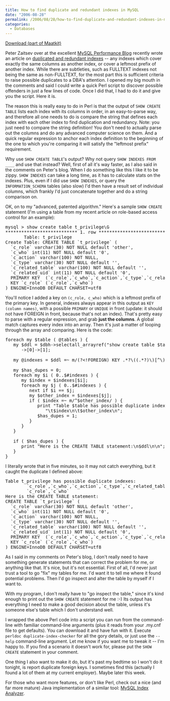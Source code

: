 ```yaml
---
title: How to find duplicate and redundant indexes in MySQL
date: "2006-08-28"
permalink: /2006/08/28/how-to-find-duplicate-and-redundant-indexes-in-mysql/
categories:
  - Databases
---
```

<p class="download">
  <a href="http://code.google.com/p/maatkit">Download (part of Maatkit)</a>
</p>

Peter Zaitsev over at the excellent [MySQL Performance Blog][1] recently wrote an article on [duplicated and redundant indexes][2] -- any indexes which cover exactly the same columns as another index, or cover a leftmost prefix of another index. While there are subtleties, such as FULLTEXT indexes not being the same as non-FULLTEXT, for the most part this is sufficient criteria to raise possible duplicates to a DBA's attention. I opened my big mouth in the comments and said I could write a quick Perl script to discover possible offenders in just a few lines of code. Once I did that, I had to do it and give you the script. Here it is.

The reason this is really easy to do in Perl is that the output of `SHOW CREATE TABLE` lists each index with its columns in order, in an easy-to-parse way, and therefore all one needs to do is compare the string that defines each index with each other index to find duplication and redundancy. Note: you just need to compare the string definition! You don't need to actually parse out the columns and do any advanced computer science on them. And a quick regular expression to anchor each index definition to the beginning of the one to which you're comparing it will satisfy the "leftmost prefix" requirement.

Why use `SHOW CREATE TABLE`'s output? Why not query `SHOW INDEXES FROM ____` and use that instead? Well, first of all it's way faster, as I also said in the comments on Peter's blog. When I do something like this I like it to be zippy. `SHOW INDEXES` can take a long time, as it has to calculate stats on the indexes. Plus, even if I did use `SHOW INDEXES`, or query the `INFORMATION_SCHEMA` tables (also slow) I'd then have a result set of individual columns, which frankly I'd just concatenate together and do a string comparison on.

OK, on to my "advanced, patented algorithm." Here's a sample `SHOW CREATE` statement (I'm using a table from my recent article on role-based access control for an example):

<pre>mysql &gt; show create table t_privilege\G
*************************** 1. row ***************************
       Table: t_privilege
Create Table: CREATE TABLE `t_privilege` (
  `c_role` varchar(30) NOT NULL default 'other',
  `c_who` int(11) NOT NULL default '0',
  `c_action` varchar(100) NOT NULL,
  `c_type` varchar(30) NOT NULL default '',
  `c_related_table` varchar(100) NOT NULL default '',
  `c_related_uid` int(11) NOT NULL default '0',
  PRIMARY KEY  (`c_role`,`c_who`,`c_action`,`c_type`,`c_related_table`,`c_related_uid`),
  KEY `c_role` (`c_role`,`c_who`)
) ENGINE=InnoDB DEFAULT CHARSET=utf8</pre>

You'll notice I added a key on `(c_role, c_who)` which is a leftmost prefix of the primary key. In general, indexes always appear in this output as `KEY (column names)`, with a possible `PRIMARY` or `UNIQUE` in front (update: it should not have FOREIGN in front, because that's not an index). That's pretty easy to parse with a regular expression, and grab **just the columns**. A global match captures every index into an array. Then it's just a matter of looping through the array and comparing. Here is the code:

<pre>foreach my $table ( @tables ) {
   my $ddl = $dbh-&gt;selectall_arrayref("show create table $table")
      ->[0]->[1];

   my @indexes = $ddl =~ m/(?&lt;!FOREIGN) KEY .*?\((.*?)\)[^\)]*$/mg;

   my $has_dupes = 0;
   foreach my $i ( 0..$#indexes ) {
      my $index = $indexes[$i];
      foreach my $j ( 0..$#indexes ) {
         next if $i == $j;
         my $other_index = $indexes[$j];
         if ( $index =~ m/^$other_index/ ) {
            print "Table $table has possible duplicate indexes:\n",
               "\t$index\n\t$other_index\n";
            $has_dupes = 1;
         }
      }
   }

   if ( $has_dupes ) {
      print "Here is the CREATE TABLE statement:\n$ddl\n\n";
   }
}</pre>

I literally wrote that in five minutes, so it may not catch everything, but it caught the duplicate I defined above:

<pre>Table t_privilege has possible duplicate indexes:
        `c_role`,`c_who`,`c_action`,`c_type`,`c_related_table`,`c_related_uid`
        `c_role`,`c_who`
Here is the CREATE TABLE statement:
CREATE TABLE `t_privilege` (
  `c_role` varchar(30) NOT NULL default 'other',
  `c_who` int(11) NOT NULL default '0',
  `c_action` varchar(100) NOT NULL,
  `c_type` varchar(30) NOT NULL default '',
  `c_related_table` varchar(100) NOT NULL default '',
  `c_related_uid` int(11) NOT NULL default '0',
  PRIMARY KEY  (`c_role`,`c_who`,`c_action`,`c_type`,`c_related_table`,`c_related_uid`),
  KEY `c_role` (`c_role`,`c_who`)
) ENGINE=InnoDB DEFAULT CHARSET=utf8</pre>

As I said in my comments on Peter's blog, I don't really need to have something generate statements that can correct the problem for me, or anything like that. It's nice, but it's not essential. First of all, I'd never just trust a tool to go "fix" my tables for me. I'd want it to tell me where it found potential problems. Then I'd go inspect and alter the table by myself if I want to.

With my program, I don't really have to "go inspect the table," since it's kind enough to print out the `SHOW CREATE` statement for me :-) Its output has everything I need to make a good decision about the table, unless it's someone else's table which I don't understand well.

I wrapped the above Perl code into a script you can run from the command-line with familiar command-line arguments (plus it reads from your .my.cnf file to get defaults). You can download it and have fun with it. Execute `perldoc duplicate-index-checker` for all the gory details, or just use the `--help` command-line argument. Let me know if you want me to tweak it -- I'm happy to. If you find a scenario it doesn't work for, please put the `SHOW CREATE` statement in your comment.

One thing I also want to make it do, but it's past my bedtime so I won't do it tonight, is report duplicate foreign keys. I sometimes find this (actually I found a lot of them at my current employer). Maybe later this week.

For those who want more features, or don't like Perl, check out a nice (and far more mature) Java implementation of a similar tool: [MySQL Index Analyzer][3].

 [1]: http://www.mysqlperformanceblog.com/
 [2]: http://www.mysqlperformanceblog.com/2006/08/17/duplicate-indexes-and-redundant-indexes/
 [3]: http://mysql-index-analyzer.blogspot.com/
